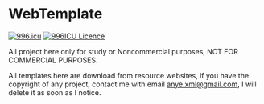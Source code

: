 # WebTemplate
[![996.icu](https://img.shields.io/badge/link-996.icu-red.svg)](https://996.icu)
[![996ICU Licence](<https://img.shields.io/badge/license-NPL%20(The%20996%20Prohibited%20License)-blue.svg>)](https://github.com/996icu/996.ICU/blob/master/LICENSE)

All project here only for study or Noncommercial purposes, NOT FOR COMMERCIAL PURPOSES.

All templates here are download from resource websites, if you have the copyright of any project, contact me with email anye.xml@gmail.com, I will delete it as soon as I notice.
